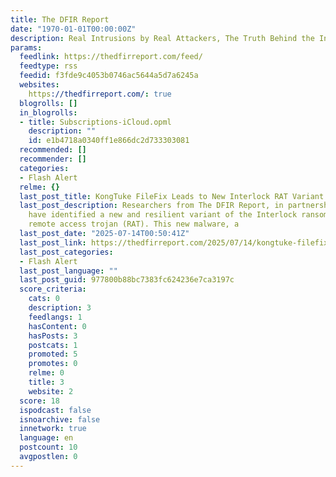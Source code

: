 ```yaml
---
title: The DFIR Report
date: "1970-01-01T00:00:00Z"
description: Real Intrusions by Real Attackers, The Truth Behind the Intrusion
params:
  feedlink: https://thedfirreport.com/feed/
  feedtype: rss
  feedid: f3fde9c4053b0746ac5644a5d7a6245a
  websites:
    https://thedfirreport.com/: true
  blogrolls: []
  in_blogrolls:
  - title: Subscriptions-iCloud.opml
    description: ""
    id: e1b4718a0340ff1e866dc2d733303081
  recommended: []
  recommender: []
  categories:
  - Flash Alert
  relme: {}
  last_post_title: KongTuke FileFix Leads to New Interlock RAT Variant
  last_post_description: Researchers from The DFIR Report, in partnership with Proofpoint,
    have identified a new and resilient variant of the Interlock ransomware group’s
    remote access trojan (RAT). This new malware, a
  last_post_date: "2025-07-14T00:50:41Z"
  last_post_link: https://thedfirreport.com/2025/07/14/kongtuke-filefix-leads-to-new-interlock-rat-variant/
  last_post_categories:
  - Flash Alert
  last_post_language: ""
  last_post_guid: 977800b88bc7383fc624236e7ca3197c
  score_criteria:
    cats: 0
    description: 3
    feedlangs: 1
    hasContent: 0
    hasPosts: 3
    postcats: 1
    promoted: 5
    promotes: 0
    relme: 0
    title: 3
    website: 2
  score: 18
  ispodcast: false
  isnoarchive: false
  innetwork: true
  language: en
  postcount: 10
  avgpostlen: 0
---
```

